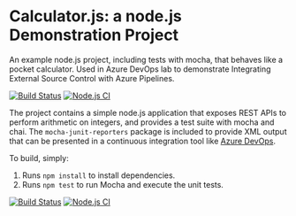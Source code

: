 Calculator.js: a node.js Demonstration Project
==============================================
An example node.js project, including tests with mocha, that behaves like
a pocket calculator.
Used in Azure DevOps lab to demonstrate Integrating External Source Control with Azure Pipelines.

[![Build Status](https://dev.azure.com/EngrNonsoDevOps/Integrating%20External%20Source%20Control%20with%20Azure%20Pipelines/_apis/build/status/NonsoNnamani.calculator?branchName=master)](https://dev.azure.com/EngrNonsoDevOps/Integrating%20External%20Source%20Control%20with%20Azure%20Pipelines/_build/latest?definitionId=10&branchName=master)
[![Node.js CI](https://github.com/NonsoNnamani/calculator/actions/workflows/github-pipelines.yml/badge.svg)](https://github.com/NonsoNnamani/calculator/actions/workflows/github-pipelines.yml)

The project contains a simple node.js application that exposes REST APIs
to perform arithmetic on integers, and provides a test suite with mocha
and chai.  The `mocha-junit-reporters` package is included to provide XML
output that can be presented in a continuous integration tool like
[Azure DevOps](https://azure.com/devops).

To build, simply:

1. Runs `npm install` to install dependencies.
2. Runs `npm test` to run Mocha and execute the unit tests.

[![Build Status](https://dev.azure.com/EngrNonsoDevOps/Integrating%20External%20Source%20Control%20with%20Azure%20Pipelines/_apis/build/status/NonsoNnamani.calculator?branchName=master)](https://dev.azure.com/EngrNonsoDevOps/Integrating%20External%20Source%20Control%20with%20Azure%20Pipelines/_build/latest?definitionId=10&branchName=master)
[![Node.js CI](https://github.com/NonsoNnamani/calculator/actions/workflows/github-pipelines.yml/badge.svg)](https://github.com/NonsoNnamani/calculator/actions/workflows/github-pipelines.yml)
